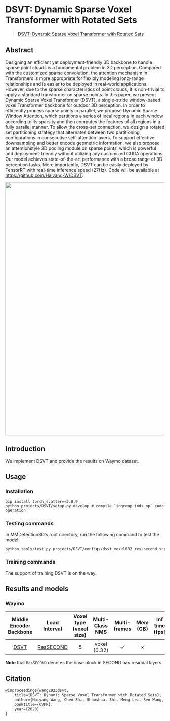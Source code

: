 # DSVT: Dynamic Sparse Voxel Transformer with Rotated Sets

> [DSVT: Dynamic Sparse Voxel Transformer with Rotated Sets](https://arxiv.org/abs/2301.06051)

<!-- [ALGORITHM] -->

## Abstract

Designing an efficient yet deployment-friendly 3D backbone to handle sparse point clouds is a fundamental problem
in 3D perception. Compared with the customized sparse
convolution, the attention mechanism in Transformers is
more appropriate for flexibly modeling long-range relationships and is easier to be deployed in real-world applications.
However, due to the sparse characteristics of point clouds,
it is non-trivial to apply a standard transformer on sparse
points. In this paper, we present Dynamic Sparse Voxel
Transformer (DSVT), a single-stride window-based voxel
Transformer backbone for outdoor 3D perception. In order
to efficiently process sparse points in parallel, we propose
Dynamic Sparse Window Attention, which partitions a series
of local regions in each window according to its sparsity
and then computes the features of all regions in a fully parallel manner. To allow the cross-set connection, we design
a rotated set partitioning strategy that alternates between
two partitioning configurations in consecutive self-attention
layers. To support effective downsampling and better encode geometric information, we also propose an attentionstyle 3D pooling module on sparse points, which is powerful
and deployment-friendly without utilizing any customized
CUDA operations. Our model achieves state-of-the-art performance with a broad range of 3D perception tasks. More
importantly, DSVT can be easily deployed by TensorRT with
real-time inference speed (27Hz). Code will be available at
https://github.com/Haiyang-W/DSVT.

<div align=center>
<img src="https://github-production-user-asset-6210df.s3.amazonaws.com/34888372/245692705-e61be20c-2a7d-4ab9-85e3-b36f662c1bdf.png" width="800"/>
</div>

## Introduction

We implement DSVT and provide the results on Waymo dataset.

## Usage

<!-- For a typical model, this section should contain the commands for training and testing. You are also suggested to dump your environment specification to env.yml by `conda env export > env.yml`. -->

### Installation

```shell
pip install torch_scatter==2.0.9
python projects/DSVT/setup.py develop # compile `ingroup_inds_op` cuda operation
```

### Testing commands

In MMDetection3D's root directory, run the following command to test the model:

```bash
python tools/test.py projects/DSVT/configs/dsvt_voxel032_res-second_secfpn_8xb1-cyclic-12e_waymoD5-3d-3class.py ${CHECKPOINT_PATH}
```

### Training commands

The support of training DSVT is on the way.

## Results and models

### Waymo

|               Middle Encoder                                   Backbone                |                                        Load Interval                                        | Voxel type (voxel size) | Multi-Class NMS | Multi-frames | Mem (GB) | Inf time (fps) | mAP@L1 | mAPH@L1 | mAP@L2 | **mAPH@L2** | Download |
| :------------------------------------------------------------------------------------: | :-----------------------------------------------------------------------------------------: | :---------------------: | :-------------: | :----------: | :------: | :------------: | :----: | :-----: | :----: | :---------: | :------: |
| [DSVT](./configs/dsvt_voxel032_res-second_secfpn_8xb1-cyclic-12e_waymoD5-3d-3class.py) | [ResSECOND](./configs/dsvt_voxel032_res-second_secfpn_8xb1-cyclic-12e_waymoD5-3d-3class.py) |            5            |  voxel (0.32)   |      ✓       |    ×     |                |        |  75.2   |  72.2  |    68.9     |   66.1   |

**Note** that `ResSECOND` denotes the base block in SECOND has residual layers.

## Citation

```latex
@inproceedings{wang2023dsvt,
    title={DSVT: Dynamic Sparse Voxel Transformer with Rotated Sets},
    author={Haiyang Wang, Chen Shi, Shaoshuai Shi, Meng Lei, Sen Wang, Di He, Bernt Schiele and Liwei Wang},
    booktitle={CVPR},
    year={2023}
}
```
